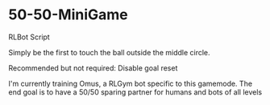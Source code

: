 # 50-50-MiniGame
RLBot Script

Simply be the first to touch the ball outside the middle circle.

Recommended but not required: Disable goal reset


I'm currently training Omus, a RLGym bot specific to this gamemode. The end goal is to have a 50/50 sparing partner for humans and bots of all levels
